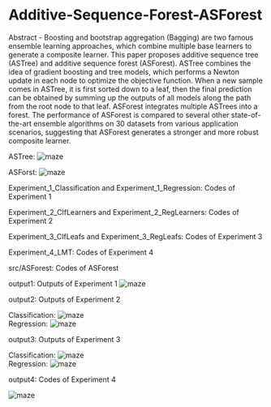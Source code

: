 # Additive-Sequence-Forest-ASForest

Abstract - Boosting and bootstrap aggregation (Bagging) are two famous ensemble learning approaches, which combine multiple base learners to generate a composite learner. This paper proposes additive sequence tree (ASTree) and additive sequence forest (ASForest). ASTree combines the idea of gradient boosting and tree models, which performs a Newton update in each node to optimize the objective function. When a new sample comes in ASTree, it is first sorted down to a leaf, then the final prediction can be obtained by summing up the outputs of all models along the path from the root node to that leaf. ASForest integrates multiple ASTrees into a forest. The performance of ASForest is compared to several other state-of-the-art ensemble algorithms on 30 datasets from various application scenarios, suggesting that ASForest generates a stronger and more robust composite learner.

ASTree:
![maze](https://github.com/zhaochangming/Additive-Sequence-Forest-ASForest-/blob/master/FigASTree.png)  

ASForst:
![maze](https://github.com/zhaochangming/Additive-Sequence-Forest-ASForest-/blob/master/FigASForest.png)  

Experiment_1_Classification and Experiment_1_Regression: Codes of Experiment 1

Experiment_2_ClfLearners and Experiment_2_RegLearners: Codes of Experiment 2

Experiment_3_ClfLeafs and Experiment_3_RegLeafs: Codes of Experiment 3

Experiment_4_LMT: Codes of Experiment 4

src/ASForest: Codes of ASForest

output1: Outputs of Experiment 1
![maze](https://github.com/zhaochangming/Additive-Sequence-Forest-ASForest-/blob/master/ex_1.png)  

output2: Outputs of Experiment 2

Classification:
![maze](https://github.com/zhaochangming/Additive-Sequence-Forest-ASForest-/blob/master/ex_2_clf.png)  
Regression:
![maze](https://github.com/zhaochangming/Additive-Sequence-Forest-ASForest-/blob/master/ex_2_reg.png)  

output3: Outputs of Experiment 3

Classification:
![maze](https://github.com/zhaochangming/Additive-Sequence-Forest-ASForest-/blob/master/ex_3_clf.png)  
Regression:
![maze](https://github.com/zhaochangming/Additive-Sequence-Forest-ASForest-/blob/master/ex_3_reg.png)  

output4: Codes of Experiment 4

![maze](https://github.com/zhaochangming/Additive-Sequence-Forest-ASForest-/blob/master/ex_4.png)  

